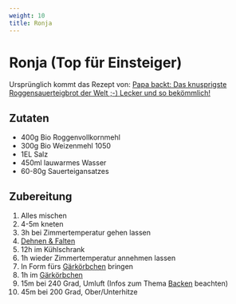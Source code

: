 ```yaml
---
weight: 10
title: Ronja 
---
```


# Ronja (Top für Einsteiger)

Ursprünglich kommt das Rezept von: [Papa backt: Das knusprigste Roggensauerteigbrot der Welt ;-) Lecker und so bekömmlich!](https://www.youtube.com/watch?v=GNr1-mEOjPo&ab_channel=Papakocht)

## Zutaten

* 400g Bio Roggenvollkornmehl
* 300g Bio Weizenmehl 1050
* 1EL Salz
* 450ml lauwarmes Wasser
* 60-80g Sauerteigansatzes

## Zubereitung

1. Alles mischen
2. 4-5m kneten
3. 3h bei Zimmertemperatur gehen lassen
4. [Dehnen & Falten](wissenswertes/#falten)
5. 12h im Kühlschrank
6. 1h wieder Zimmertemperatur annehmen lassen
7. In Form fürs [Gärkörbchen](hilfsmittel/#gärkorb) bringen
7. 1h im [Gärkörbchen](hilfsmittel/#gärkorb)
8. 15m bei 240 Grad, Umluft (Infos zum Thema [Backen](backen/) beachten)
9. 45m bei 200 Grad, Ober/Unterhitze
